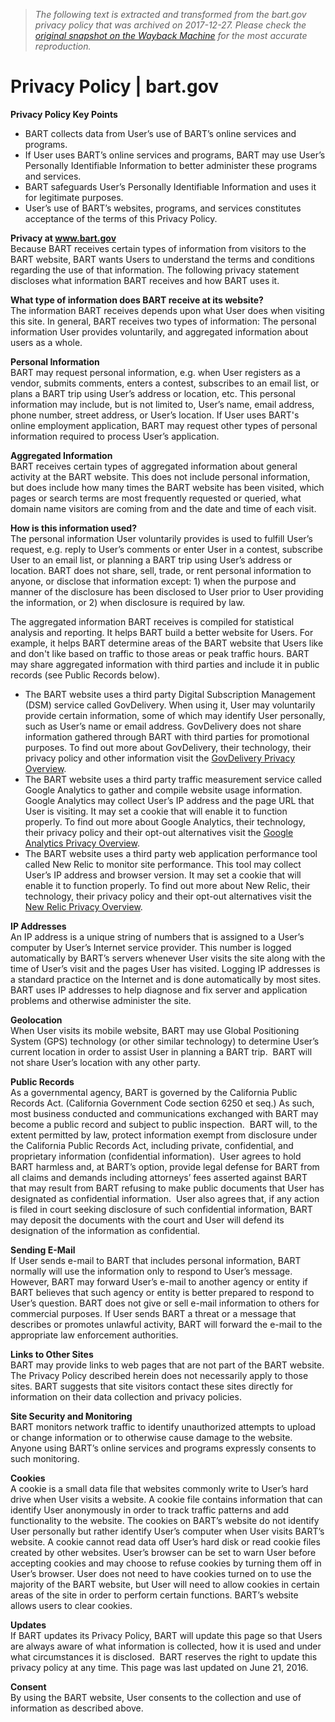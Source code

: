 > *The following text is extracted and transformed from the bart.gov privacy policy that was archived on 2017-12-27. Please check the [original snapshot on the Wayback Machine](https://web.archive.org/web/20171227133226id_/http%3A//www.bart.gov/siteinfo/privacy) for the most accurate reproduction.*

# Privacy Policy | bart.gov

**Privacy Policy Key Points**

  * BART collects data from User’s use of BART’s online services and programs.
  * If User uses BART’s online services and programs, BART may use User’s Personally Identifiable Information to better administer these programs and services.
  * BART safeguards User’s Personally Identifiable Information and uses it for legitimate purposes.
  * User’s use of BART’s websites, programs, and services constitutes acceptance of the terms of this Privacy Policy. 



 **Privacy at www.bart.gov**  
Because BART receives certain types of information from visitors to the BART website, BART wants Users to understand the terms and conditions regarding the use of that information. The following privacy statement discloses what information BART receives and how BART uses it.

 **What type of information does BART receive at its website?**  
The information BART receives depends upon what User does when visiting this site. In general, BART receives two types of information: The personal information User provides voluntarily, and aggregated information about users as a whole.

 **Personal Information**  
BART may request personal information, e.g. when User registers as a vendor, submits comments, enters a contest, subscribes to an email list, or plans a BART trip using User’s address or location, etc. This personal information may include, but is not limited to, User’s name, email address, phone number, street address, or User’s location. If User uses BART's online employment application, BART may request other types of personal information required to process User’s application.

 **Aggregated Information**  
BART receives certain types of aggregated information about general activity at the BART website. This does not include personal information, but does include how many times the BART website has been visited, which pages or search terms are most frequently requested or queried, what domain name visitors are coming from and the date and time of each visit.

 **How is this information used?**  
The personal information User voluntarily provides is used to fulfill User’s request, e.g. reply to User’s comments or enter User in a contest, subscribe User to an email list, or planning a BART trip using User’s address or location. BART does not share, sell, trade, or rent personal information to anyone, or disclose that information except: 1) when the purpose and manner of the disclosure has been disclosed to User prior to User providing the information, or 2) when disclosure is required by law.

The aggregated information BART receives is compiled for statistical analysis and reporting. It helps BART build a better website for Users. For example, it helps BART determine areas of the BART website that Users like and don't like based on traffic to those areas or peak traffic hours. BART may share aggregated information with third parties and include it in public records (see Public Records below).

  * The BART website uses a third party Digital Subscription Management (DSM) service called GovDelivery. When using it, User may voluntarily provide certain information, some of which may identify User personally, such as User’s name or email address. GovDelivery does not share information gathered through BART with third parties for promotional purposes. To find out more about GovDelivery, their technology, their privacy policy and other information visit the [GovDelivery Privacy Overview](https://www.govdelivery.com/legal-privacy/).
  * The BART website uses a third party traffic measurement service called Google Analytics to gather and compile website usage information. Google Analytics may collect User’s IP address and the page URL that User is visiting. It may set a cookie that will enable it to function properly. To find out more about Google Analytics, their technology, their privacy policy and their opt-out alternatives visit the [Google Analytics Privacy Overview](https://www.google.com/intl/en/policies/privacy/).
  * The BART website uses a third party web application performance tool called New Relic to monitor site performance. This tool may collect User’s IP address and browser version. It may set a cookie that will enable it to function properly. To find out more about New Relic, their technology, their privacy policy and their opt-out alternatives visit the [New Relic Privacy Overview](https://newrelic.com/privacy).



 **IP Addresses**  
An IP address is a unique string of numbers that is assigned to a User’s computer by User’s Internet service provider. This number is logged automatically by BART’s servers whenever User visits the site along with the time of User’s visit and the pages User has visited. Logging IP addresses is a standard practice on the Internet and is done automatically by most sites. BART uses IP addresses to help diagnose and fix server and application problems and otherwise administer the site.

 **Geolocation**  
When User visits its mobile website, BART may use Global Positioning System (GPS) technology (or other similar technology) to determine User’s current location in order to assist User in planning a BART trip.  BART will not share User’s location with any other party.

 **Public Records**  
As a governmental agency, BART is governed by the California Public Records Act. (California Government Code section 6250 et seq.) As such, most business conducted and communications exchanged with BART may become a public record and subject to public inspection.  BART will, to the extent permitted by law, protect information exempt from disclosure under the California Public Records Act, including private, confidential, and proprietary information (confidential information).  User agrees to hold BART harmless and, at BART’s option, provide legal defense for BART from all claims and demands including attorneys’ fees asserted against BART that may result from BART refusing to make public documents that User has designated as confidential information.  User also agrees that, if any action is filed in court seeking disclosure of such confidential information, BART may deposit the documents with the court and User will defend its designation of the information as confidential.

 **Sending E-Mail**  
If User sends e-mail to BART that includes personal information, BART normally will use the information only to respond to User’s message. However, BART may forward User’s e-mail to another agency or entity if BART believes that such agency or entity is better prepared to respond to User’s question. BART does not give or sell e-mail information to others for commercial purposes. If User sends BART a threat or a message that describes or promotes unlawful activity, BART will forward the e-mail to the appropriate law enforcement authorities.

 **Links to Other Sites**  
BART may provide links to web pages that are not part of the BART website. The Privacy Policy described herein does not necessarily apply to those sites. BART suggests that site visitors contact these sites directly for information on their data collection and privacy policies.

 **Site Security and Monitoring**  
BART monitors network traffic to identify unauthorized attempts to upload or change information or to otherwise cause damage to the website. Anyone using BART’s online services and programs expressly consents to such monitoring.

 **Cookies**  
A cookie is a small data file that websites commonly write to User’s hard drive when User visits a website. A cookie file contains information that can identify User anonymously in order to track traffic patterns and add functionality to the website. The cookies on BART’s website do not identify User personally but rather identify User’s computer when User visits BART’s website. A cookie cannot read data off User’s hard disk or read cookie files created by other websites. User’s browser can be set to warn User before accepting cookies and may choose to refuse cookies by turning them off in User’s browser. User does not need to have cookies turned on to use the majority of the BART website, but User will need to allow cookies in certain areas of the site in order to perform certain functions. BART’s website allows users to clear cookies.

 **Updates**  
If BART updates its Privacy Policy, BART will update this page so that Users are always aware of what information is collected, how it is used and under what circumstances it is disclosed.  BART reserves the right to update this privacy policy at any time. This page was last updated on June 21, 2016.

 **Consent**  
By using the BART website, User consents to the collection and use of information as described above.
